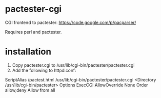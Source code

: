 # pactester-cgi

CGI frontend to pactester: https://code.google.com/p/pacparser/

Requires perl and pactester.

# installation

1. Copy pactester.cgi to /usr/lib/cgi-bin/pactester/pactester.cgi
2. Add the following to httpd.conf:

  ScriptAlias /pactest.html /usr/lib/cgi-bin/pactester/pactester.cgi
  <Directory /usr/lib/cgi-bin/pactester>
    Options ExecCGI
    AllowOverride None
    Order allow,deny
    Allow from all
  </Directory>
